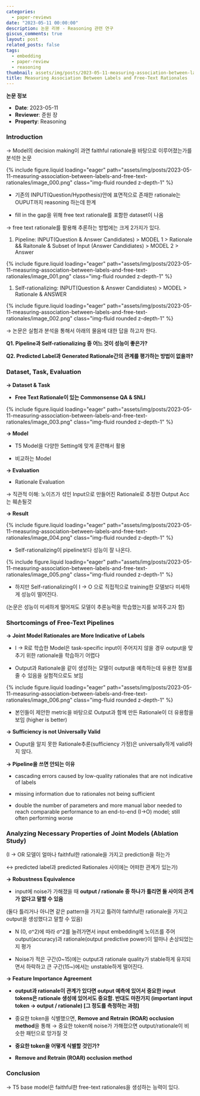 ```yaml
---
categories:
  - paper-reviews
date: "2023-05-11 00:00:00"
description: 논문 리뷰 - Reasoning 관련 연구
giscus_comments: true
layout: post
related_posts: false
tags:
  - embedding
  - paper-review
  - reasoning
thumbnail: assets/img/posts/2023-05-11-measuring-association-between-labels-and-free-text-rationales/thumbnail.jpg
title: Measuring Association Between Labels and Free-Text Rationales
---
```


**논문 정보**

- **Date**: 2023-05-11
- **Reviewer**: 준원 장
- **Property**: Reasoning

### Introduction

→ Model의 decision making이 과연 faithful rationale을 바탕으로 이루어졌는가를 분석한 논문

{% include figure.liquid loading="eager" path="assets/img/posts/2023-05-11-measuring-association-between-labels-and-free-text-rationales/image_000.png" class="img-fluid rounded z-depth-1" %}

- 기존의 INPUT(Question/Hypothesis)안에 표면적으로 존재한 rationale는 OUPUT까지 reasoning 하는데 한계

- fill in the gap을 위해 free text rationale를 포함한 dataset이 나옴

→ free text rationale를 활용해 추론하는 방법에는 크게 2가지가 있다.

1. Pipeline: INPUT(Question & Answer Candidiates) > MODEL 1 > Rationale && Raitonale & Subset of Input (Answer Candidiates) > MODEL 2 > Answer

{% include figure.liquid loading="eager" path="assets/img/posts/2023-05-11-measuring-association-between-labels-and-free-text-rationales/image_001.png" class="img-fluid rounded z-depth-1" %}

1. Self-rationalizing: INPUT(Question & Answer Candidiates) > MODEL > Rationale & ANSWER

{% include figure.liquid loading="eager" path="assets/img/posts/2023-05-11-measuring-association-between-labels-and-free-text-rationales/image_002.png" class="img-fluid rounded z-depth-1" %}

→ 논문은 실험과 분석을 통해서 아래의 물음에 대한 답을 하고자 한다.

**Q1. Pipeline과 Self-rationalizing 중 어느 것이 성능이 좋은가?**

**Q2. Predicted Label과 Generated Rationale간의 관계를 평가하는 방법이 없을까?**

### Dataset, Task, Evaluation

**→ Dataset & Task**

- **Free Text Rationale이 있는 Commonsense QA & SNLI**

{% include figure.liquid loading="eager" path="assets/img/posts/2023-05-11-measuring-association-between-labels-and-free-text-rationales/image_003.png" class="img-fluid rounded z-depth-1" %}

**→ Model**

- T5 Model을 다양한 Setting에 맞게 훈련해서 활용

- 비교하는 Model

**→ Evaluation**

- Rationale Evaluation

→ 직관적 이해: 노이즈가 섞인 Input으로 만들어진 Rationale로 추정한 Output Acc는 훼손될것

**→ Result**

{% include figure.liquid loading="eager" path="assets/img/posts/2023-05-11-measuring-association-between-labels-and-free-text-rationales/image_004.png" class="img-fluid rounded z-depth-1" %}

- Self-rationalizing이 pipeline보다 성능이 잘 나온다.

{% include figure.liquid loading="eager" path="assets/img/posts/2023-05-11-measuring-association-between-labels-and-free-text-rationales/image_005.png" class="img-fluid rounded z-depth-1" %}

- 하지만 Self-rationalizing이 I → O 으로 직접적으로 training한 모델보다 미세하게 성능이 떨어진다.

(논문은 성능이 미세하게 떨어져도 모델이 추론능력을 학습했는지를 보여주고자 함)

### Shortcomings of Free-Text Pipelines

**→ Joint Model Rationales are More Indicative of Labels**

- I → R로 학습한 Model은 task-specific input이 주어지지 않을 경우 output을 맞추기 위한 rationale을 학습하기 어렵다

- Output과 Rationale을 같이 생성하는 모델이 output을 예측하는데 유용한 정보를 줄 수 있음을 실험적으로도 보임

{% include figure.liquid loading="eager" path="assets/img/posts/2023-05-11-measuring-association-between-labels-and-free-text-rationales/image_006.png" class="img-fluid rounded z-depth-1" %}

- 본인들이 제안한 metric을 바탕으로 Output과 함께 만든 Rationale이 더 유용함을 보임 (higher is better)

**→ Sufficiency is not Universally Valid**

- Ouput을 알지 못한 Rationale추론(sufficiency 가정)은 universally하게 valid하지 않다.

**→ Pipeline을 쓰면 안되는 이유**

- cascading errors caused by low-quality rationales that are not indicative of labels

- missing information due to rationales not being sufficient

- double the number of parameters and more manual labor needed to reach comparable performance to an end-to-end (I→O) model; still often performing worse

### Analyzing Necessary Properties of Joint Models (Ablation Study)

(I → OR 모델이 얼마나 faithful한 rationale을 가지고 prediction을 하는가

↔ predicted label과 predicted Rationales 사이에는 어떠한 관계가 있는가)

**→ Robustness Equivalence**

- input에 noise가 가해졌을 때 **output / rationale 중 하나가 틀리면 둘 사이의 관계가 없다고 말할 수 있음**

(둘다 틀리거나 아니면 같은 pattern을 가지고 틀려야 faithful한 rationale을 가지고 output을 생성했다고 말할 수 있음)

- N (0, σ^2)에 따라 σ^2를 늘려가면서 input embedding에 노이즈를 주어 output(accuracy)과 rationale(output predictive power)이 얼마나 손상되었는지 평가

- Noise가 적은 구간(0~15)에는 output과 rationale quality가 stable하게 유지되면서 하락하고 큰 구간(15~)에서는 unstable하게 떨어진다.

**→ Feature Importance Agreement**

- **output과 rationale이 관계가 있다면 output 예측에 있어서 중요한 input tokens은 rationale 생성에 있어서도 중요함. 반대도 마찬가지 (important input token → output / rationale) [그 정도를 측정하는 과정]**

- 중요한 token을 식별했으면, **Remove and Retrain (ROAR) occlusion method**을 통해 → 중요한 token에 noise가 가해졌으면 output/rationale이 비슷한 패턴으로 망가질 것

- **중요한 token을 어떻게 식별할 것인가?**

- **Remove and Retrain (ROAR) occlusion method**

### Conclusion

→ T5 base model은 faithful한 free-text rationales을 생성하는 능력이 있다.
